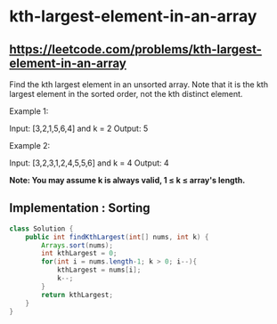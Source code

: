 # kth-largest-element-in-an-array
## https://leetcode.com/problems/kth-largest-element-in-an-array

Find the kth largest element in an unsorted array. Note that it is the kth largest element in the sorted order, not the kth distinct element.

Example 1:

Input: [3,2,1,5,6,4] and k = 2
Output: 5

Example 2:

Input: [3,2,3,1,2,4,5,5,6] and k = 4
Output: 4

**Note: You may assume k is always valid, 1 ≤ k ≤ array's length.**

## Implementation : Sorting

```java
class Solution {
    public int findKthLargest(int[] nums, int k) {
        Arrays.sort(nums);
        int kthLargest = 0;
        for(int i = nums.length-1; k > 0; i--){
            kthLargest = nums[i];
            k--;
        }
        return kthLargest;
    }
}
```

